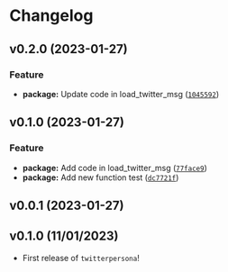 # Changelog

<!--next-version-placeholder-->

## v0.2.0 (2023-01-27)
### Feature
* **package:** Update code in load_twitter_msg ([`1045592`](https://github.com/UBC-MDS/twitter-persona/commit/10455929f03f2e15370173f5598ff49e28239cf8))

## v0.1.0 (2023-01-27)
### Feature
* **package:** Add code in load_twitter_msg ([`77face9`](https://github.com/UBC-MDS/twitter-persona/commit/77face9241dc89bdca242f2a513b9b594f34c874))
* **package:** Add new function test ([`dc7721f`](https://github.com/UBC-MDS/twitter-persona/commit/dc7721f7bc06ba418713299269bcfef58a3114ab))

## v0.0.1 (2023-01-27)


## v0.1.0 (11/01/2023)

- First release of `twitterpersona`!